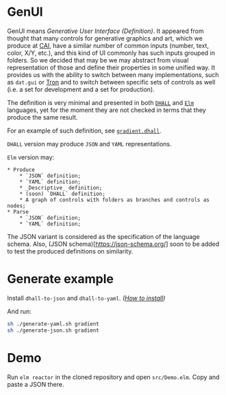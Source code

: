# GenUI

GenUI means _Generative User Interface (Definition)_. It appeared from thought that many controls for generative graphics and art, which we produce at [CAI](https://cai.jetbrains.com/), have a similar number of common inputs (number, text, color, X/Y, etc.), and this kind of UI commonly has such inputs grouped in folders. So we decided that may be we may abstract from visual representation of those and define their properties in some unified way. It provides us with the ability to switch between many implementations, such as `dat.gui` or [Tron](https://github.com/shamansir/tron-gui) and to switch between specific sets of controls as well (i.e. a set for development and a set for production).

The definition is very minimal and presented in both [`DHALL`](https://dhall-lang.org/) and [`Elm`](https://elm-lang.org/) languages, yet for the moment they are not checked in terms that they produce the same result.

For an example of such definition, see [`gradient.dhall`](https://github.com/shamansir/genui/blob/main/gui/gradient.dhall).

`DHALL` version may produce `JSON` and `YAML` representations.

`Elm` version may:

    * Produce
        * `JSON` definition;
        * `YAML` definition;
        * _Descriptive_ definition;
        * (soon) `DHALL` definition;
        * A graph of controls with folders as branches and controls as nodes;
    * Parse
        * `JSON` definition;
        * `YAML` definition;

The JSON variant is considered as the specification of the language schema. Also, (JSON schema)[https://json-schema.org/] soon to be added to test the produced definitions on similarity.

# Generate example

Install `dhall-to-json` and `dhall-to-yaml`. _([How to install](https://docs.dhall-lang.org/tutorials/Getting-started_Generate-JSON-or-YAML.html#installation))_

And run:

```bash
sh ./generate-yaml.sh gradient
sh ./generate-json.sh gradient
```

# Demo

Run `elm reactor` in the cloned repository and open `src/Demo.elm`. Copy and paste a JSON there.